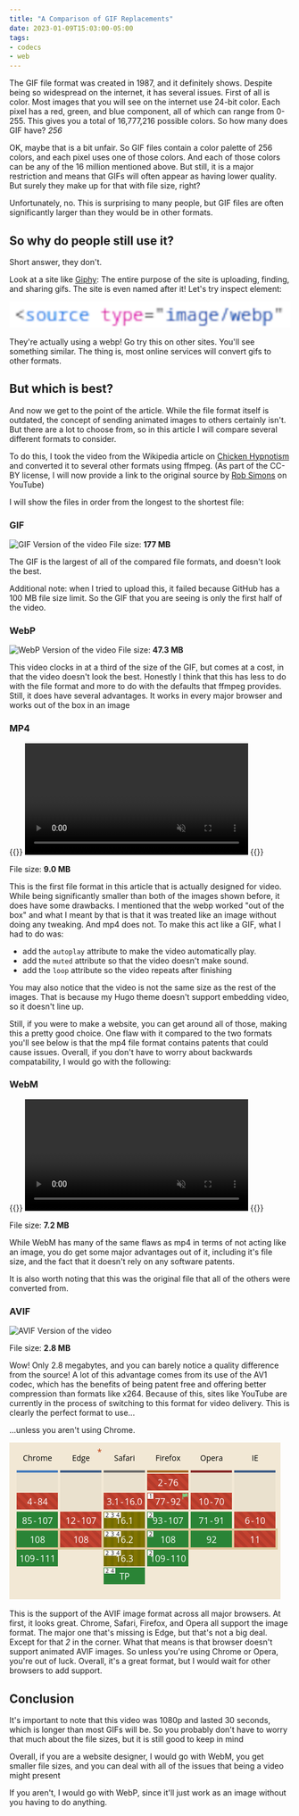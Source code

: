 ```yaml
---
title: "A Comparison of GIF Replacements"
date: 2023-01-09T15:03:00-05:00
tags:
- codecs
- web
---
```

The GIF file format was created in 1987, and it definitely shows. Despite being so widespread on the internet, it has several issues. First of all is color. Most images that you will see on the internet use 24-bit color. Each pixel has a red, green, and blue component, all of which can range from 0-255. This gives you a total of 16,777,216 possible colors. So how many does GIF have? *256*

OK, maybe that is a bit unfair. So GIF files contain a color palette of 256 colors, and each pixel uses one of those colors. And each of those colors can be any of the 16 million mentioned above. But still, it is a major restriction and means that GIFs will often appear as having lower quality. But surely they make up for that with file size, right?

Unfortunately, no. This is surprising to many people, but GIF files are often significantly larger than they would be in other formats.

## So why do people still use it?
Short answer, they don't.

Look at a site like [Giphy](https://giphy.com): The entire purpose of the site is uploading, finding, and sharing gifs. The site is even named after it! Let's try inspect element:

![A screenshot of the HTML for Giphy, reading "<source type="image/webp"](giphy.png)

They're actually using a webp! Go try this on other sites. You'll see something similar. The thing is, most online services will convert gifs to other formats.

## But which is best?
And now we get to the point of the article. While the file format itself is outdated, the concept of sending animated images to others certainly isn't. But there are a lot to choose from, so in this article I will compare several different formats to consider.

To do this, I took the video from the Wikipedia article on [Chicken Hypnotism](https://en.wikipedia.org/wiki/Chicken_hypnotism) and converted it to several other formats using ffmpeg. (As part of the CC-BY license, I will now provide a link to the original source by [Rob Simons](https://www.youtube.com/watch?v=6pAZZzw0czM) on YouTube)

I will show the files in order from the longest to the shortest file:

### GIF
![GIF Version of the video](video.gif)
File size: **177 MB**

The GIF is the largest of all of the compared file formats, and doesn't look the best.

Additional note: when I tried to upload this, it failed because GitHub has a 100 MB file size limit. So the GIF that you are seeing is only the first half of the video.

### WebP
![WebP Version of the video](video.webp)
File size: **47.3 MB**

This video clocks in at a third of the size of the GIF, but comes at a cost, in that the video doesn't look the best. Honestly I think that this has less to do with the file format and more to do with the defaults that ffmpeg provides. Still, it does have several advantages. It works in every major browser and works out of the box in an image

### MP4
{{<rawhtml>}}
<video autoplay muted loop src="video.mp4" width="400px">
</video> 
{{</rawhtml>}}

File size: **9.0 MB**

This is the first file format in this article that is actually designed for video. While being significantly smaller than both of the images shown before, it does have some drawbacks. I mentioned that the webp worked "out of the box" and what I meant by that is that it was treated like an image without doing any tweaking. And mp4 does not. To make this act like a GIF, what I had to do was:
- add the `autoplay` attribute to make the video automatically play. 
- add the `muted` attribute so that the video doesn't make sound.
- add the `loop` attribute so the video repeats after finishing

You may also notice that the video is not the same size as the rest of the images. That is because my Hugo theme doesn't support embedding video, so it doesn't line up.

Still, if you were to make a website, you can get around all of those, making this a pretty good choice. One flaw with it compared to the two formats you'll see below is that the mp4 file format contains patents that could cause issues. Overall, if you don't have to worry about backwards compatability, I would go with the following:

### WebM
{{<rawhtml>}}
<video autoplay muted loop src="video.webm" width="400px">
</video> 
{{</rawhtml>}}

File size: **7.2 MB**

While WebM has many of the same flaws as mp4 in terms of not acting like an image, you do get some major advantages out of it, including it's file size, and the fact that it doesn't rely on any software patents. 

It is also worth noting that this was the original file that all of the others were converted from.

### AVIF
![AVIF Version of the video](video.avif)

File size: **2.8 MB**

Wow! Only 2.8 megabytes, and you can barely notice a quality difference from the source! A lot of this advantage comes from its use of the AV1 codec, which has the benefits of being patent free and offering better compression than formats like x264. Because of this, sites like YouTube are currently in the process of switching to this format for video delivery. This is clearly the perfect format to use...

...unless you aren't using Chrome.

![A table of browser support for AVIF](caniuse.png)

This is the support of the AVIF image format across all major browsers. At first, it looks great. Chrome, Safari, Firefox, and Opera all support the image format. The major one that's missing is Edge, but that's not a big deal. Except for that *2* in the corner. What that means is that browser doesn't support animated AVIF images. So unless you're using Chrome or Opera, you're out of luck. Overall, it's a great format, but I would wait for other browsers to add support.

## Conclusion
It's important to note that this video was 1080p and lasted 30 seconds, which is longer than most GIFs will be. So you probably don't have to worry that much about the file sizes, but it is still good to keep in mind

Overall, if you are a website designer, I would go with WebM, you get smaller file sizes, and you can deal with all of the issues that being a video might present

If you aren't, I would go with WebP, since it'll just work as an image without you having to do anything.